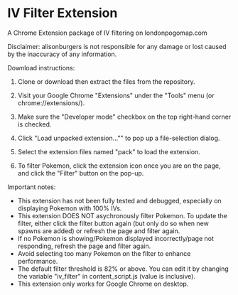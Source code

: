 # IV Filter Extension
A Chrome Extension package of IV filtering on londonpogomap.com


Disclaimer: 
alisonburgers is not responsible for any damage or lost caused by the inaccuracy of any information. 


Download instructions: 

1. Clone or download then extract the files from the repository. 

2. Visit your Google Chrome "Extensions" under the "Tools" menu (or chrome://extensions/). 

3. Make sure the "Developer mode" checkbox on the top right-hand corner is checked. 

4. Click "Load unpacked extension…"" to pop up a file-selection dialog. 

5. Select the extension files named "pack" to load the extension. 

6. To filter Pokemon, click the extension icon once you are on the page, and click the "Filter" button on the pop-up. 


Important notes: 
- This extension has not been fully tested and debugged, especially on displaying Pokemon with 100% IVs. 
- This extension DOES NOT asychronously filter Pokemon. To update the filter, either click the filter button again (but only do so when new spawns are added) or refresh the page and filter again. 
- If no Pokemon is showing/Pokemon displayed incorrectly/page not responding, refresh the page and filter again. 
- Avoid selecting too many Pokemon on the filter to enhance performance. 
- The default filter threshold is 82% or above. You can edit it by changing the variable "iv_filter" in content_script.js (value is inclusive). 
- This extension only works for Google Chrome on desktop. 
